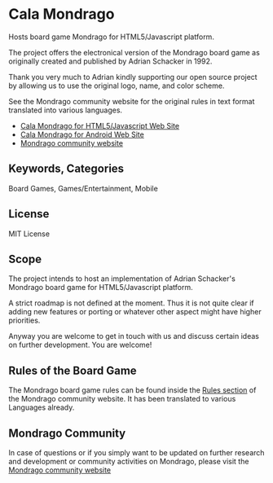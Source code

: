 Cala Mondrago
=============

Hosts board game Mondrago for HTML5/Javascript platform.

The project offers the electronical version of the Mondrago board game as originally created and published by Adrian Schacker in 1992.

Thank you very much to Adrian kindly supporting our open source project by allowing us to use the original logo, name, and color scheme.

See the Mondrago community website for the original rules in text format translated into various languages.

* [Cala Mondrago for HTML5/Javascript Web Site](https://github.com/OMerkel/Cala_Mondrago)
* [Cala Mondrago for Android Web Site](http://sourceforge.net/p/calamondrago)
* [Mondrago community website](http://mondrago.net/)

Keywords, Categories
--------------------
Board Games, Games/Entertainment, Mobile

License
-------
MIT License

Scope
-----

The project intends to host an implementation of Adrian Schacker's Mondrago board game for HTML5/Javascript platform.

A strict roadmap is not defined at the moment. Thus it is not quite clear if adding new features or porting or whatever other aspect might have higher priorities.

Anyway you are welcome to get in touch with us and discuss certain ideas on further development. You are welcome!

Rules of the Board Game
-----------------------
The Mondrago board game rules can be found inside the [Rules section](http://mondrago.net/?page_id=32) of the Mondrago community website. It has been translated to various Languages already.

Mondrago Community
------------------
In case of questions or if you simply want to be updated on further research and development or community activities on Mondrago, please visit the [Mondrago community website](http://mondrago.net/)
